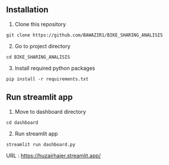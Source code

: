 ## Installation
1.  Clone this repository
```
git clone https://github.com/BAWAZIR1/BIKE_SHARING_ANALISIS
```
2.  Go to project directory
```
cd BIKE_SHARING_ANALISIS
```
3.  Install required python packages
```
pip install -r requirements.txt
```

## Run streamlit app
1. Move to dashboard directory
```
cd dashboard
```
2. Run streamlit app
```
streamlit run dashboard.py
```
URL : https://huzairhajer.streamlit.app/
